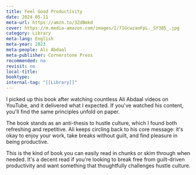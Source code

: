 ```yaml
---
title: Feel Good Productivity
date: 2024-05-11
meta-url: https://amzn.to/3ZdBmkd
cover: https://m.media-amazon.com/images/I/71GcwzanFpL._SY385_.jpg
category: Library
meta-lang: English
meta-year: 2023
meta-people: Ali Abdaal
meta-publisher: Cornerstone Press
recommended: no
revisit: no
local-title: 
booktype:
internal-tag: "[[Library]]"
---
```

I picked up this book after watching countless Ali Abdaal videos on YouTube, and it delivered what I expected. If you've watched his content, you'll find the same principles unfold on paper.

The book stands as an anti-thesis to hustle culture, which I found both refreshing and repetitive. Ali keeps circling back to his core message: it's okay to enjoy your work, take breaks without guilt, and find pleasure in being productive. 

This is the kind of book you can easily read in chunks or skim through when needed. It's a decent read if you're looking to break free from guilt-driven productivity and want something that thoughtfully challenges hustle culture.